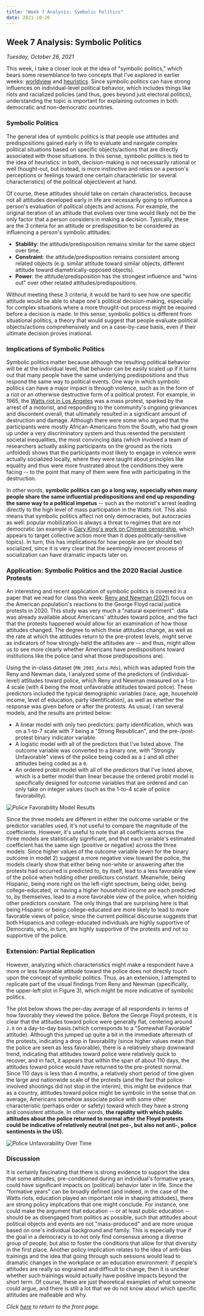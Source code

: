 ```yaml
---
title: "Week 7 Analysis: Symbolic Politics"
date: 2021-10-26
---
```

## Week 7 Analysis: Symbolic Politics
*Tuesday, October 26, 2021*

This week, I take a closer look at the idea of "symbolic politics," which bears some resemblance to two concepts that I've explored in earlier weeks: [worldview](https://yanxifang.github.io/Gov-1372/2021/10/12/Week-Five-Blog-Post.html) and [heuristics](https://yanxifang.github.io/Gov-1372/2021/09/14/Week-One-Blog-Post.html). Since symbolic politics can have strong influences on individual-level political behavior, which includes things like riots and racialized policies (and thus, goes beyond just electoral politics), understanding the topic is important for explaining outcomes in both democratic and non-democratic countries.

### Symbolic Politics
The general idea of symbolic politics is that people use attitudes and predispositions gained early in life to evaluate and navigate complex political situations based on specific objects/actions that are directly associated with those situations. In this sense, symbolic politics is tied to the idea of heuristics: in both, decision-making is not necessarily rational or well thought-out, but instead, is more instinctive and relies on a person's perceptions or feelings toward one certain characteristic (or several characteristics) of the political object/event at hand.

Of course, these attitudes should take on certain characteristics, because not all attitudes developed early in life are necessarily going to influence a person's evaluation of political objects and actions. For example, the original iteration of an attitude that evolves over time would likely not be the only factor that a person considers in making a decision. Typically, these are the 3 criteria for an attitude or predisposition to be considered as influencing a person's symbolic attitudes:

- **Stability**: the attitude/predisposition remains similar for the same object over time.
- **Constraint**: the attitude/predisposition remains consistent among related objects (e.g. similar attitude toward similar objects, different attitude toward diametrically-opposed objects).
- **Power**: the attitude/predisposition has the strongest influence and "wins out" over other related attitudes/predispositions.

Without meeting these 3 criteria, it would be hard to see how one specific attitude would be able to shape one's political decision-making, especially for complex situations where a more thought-out process might be required before a decision is made. In this sense, symbolic politics is different from situational politics, a theory that would suggest that people evaluate political objects/actions comprehensively and on a case-by-case basis, even if their ultimate decision proves irrational. 

### Implications of Symbolic Politics
Symbolic politics matter because although the resulting political behavior will be at the individual level, that behavior can be easily scaled up if it turns out that many people have the same underlying predispositions and thus respond the same way to political events. One way in which symbolic politics can have a major impact is through violence, such as in the form of a riot or an otherwise destructive form of a political protest. For example, in 1965, the [Watts riot in Los Angeles](http://crdl.usg.edu/events/watts_riots/?Welcome) was a mass protest, sparked by the arrest of a motorist, and responding to the community's ongoing grievances and discontent overall, that ultimately resulted in a significant amount of destruction and damage. Although there were some who argued that the participants were mostly African-Americans from the South, who had grown up under a very discriminatory system and thus resented the persistent societal inequalities, the most convincing data (which involved a team of researchers actually asking participants on the ground as the riots unfolded) shows that the participants most likely to engage in volence were actually socialized locally, where they were taught about principles like equality and thus were more frustrated about the conditions they were facing -- to the point that many of them were fine with participating in the destruction.

In other words, **symbolic politics can go a long way, especially when many people share the same influential predispositions and end up responding the same way to a political impetus** -- such as the motorist's arrest leading directly to the high level of mass participation in the Watts riot. This also means that symbolic politics affect not only democracies, but autocracies as well: popular mobilization is always a threat to regimes that are not democratic (an example is [Gary King's work on Chinese censorship](https://gking.harvard.edu/publications/how-censorship-china-allows-government-criticism-silences-collective-expression), which appears to target collective action more than it does politically-sensitive topics). In turn, this has implications for how people are (or should be) socialized, since it is very clear that the seemingly innocent process of socialization can have dramatic impacts later on.

### Application: Symbolic Politics and the 2020 Racial Justice Protests
An interesting and recent application of symbolic politics is covered in a paper that we read for class this week: [Reny and Newman (2021)](https://www.cambridge.org/core/journals/american-political-science-review/article/abs/opinionmobilizing-effect-of-social-protest-against-police-violence-evidence-from-the-2020-george-floyd-protests/C62FCC5556A43F0AE3CDA5EB6AFD3673) focus on the American population's reactions to the George Floyd racial justice protests in 2020. This study was very much a "natural experiment": data was already available about Americans' attitudes toward police, and the fact that the protests happened would allow for an examination of how those attitudes changed. The degree to which these attitudes change, as well as the rate at which the attitudes return to the pre-protest levels, might serve as indicators of how strongly-held the attitudes are -- and thus, might allow us to see more clearly whether Americans have predispositions toward institutions like the police (and what those predispositions are).

Using the in-class dataset (`RN_2001_data.Rds`), which was adapted from the Reny and Newman data, I analyzed some of the predictors of (individual-level) attitudes toward police, which Reny and Newman measured on a 1-to-4 scale (with 4 being the most unfavorable attitudes toward police). These predictors included the typical demographic variables (race, age, household income, level of education, party identification), as well as whether the response was given before or after the protests. As usual, I ran several models, and the results are printed below:

- A linear model with only two predictors: party identification, which was on a 1-to-7 scale with 7 being a "Strong Republican", and the pre-/post-protest binary indicator variable.
- A logistic model with all of the predictors that I've listed above. The outcome variable was converted to a binary one, with "Strongly Unfavorable" views of the police being coded as a `1` and all other attitudes being coded as a `0`.
- An ordered probit model with all of the predictors that I've listed above, which is a better model than linear because the ordered probit model is specifically designed for outcome variables that are ordered and can only take on integer values (such as the 1-to-4 scale of police favorability).

![Police Favorability Model Results](https://yanxifang.github.io/Gov-1372/images/police_favorability_models.PNG)

Since the three models are different in either the outcome variable or the predictor variables used, it's not useful to compare the magnitude of the coefficients. However, it's useful to note that all coefficients across the three models are statistically significant, and that each variable's estimated coefficient has the same sign (positive or negative) across the three models. Since higher values of the outcome variable (even for the binary outcome in model 2) suggest a more negative view toward the police, the models clearly show that either being non-white or answering after the protests had occurred is predicted to, by itself, lead to a less favorable view of the police when holding other predictors constant. Meanwhile, being Hispanic, being more right on the left-right spectrum, being older, being college-educated, or having a higher household income are each predicted to, by themselves, lead to a more favorable view of the police, when holding other predictors constant. The only things that are surprising here is that being Hispanic or being college-educated are more likely to lead to more favorable views of police, since the current political discourse suggests that both Hispanics and college-educated individuals are highly supportive of Democrats, who, in turn, are highly supportive of the protests and not so supportive of the police.

### Extension: Partial Replication
However, analyzing which characteristics might make a respondent have a more or less favorable attitude toward the police does not directly touch upon the concept of symbolic politics. Thus, as an extension, I attempted to replicate part of the visual findings from Reny and Newman (specifically, the upper-left plot in Figure 3), which might be more indicative of symbolic politics.

The plot below shows the per-day average of all respondents in terms of how favorably they viewed the police. Before the George Floyd protests, it is clear that the attitudes toward police were generally flat, centering around `2.0` on a day-to-day basis (which corresponds to a "Somewhat Favorable" attitude). Although this jumped up quite a bit in the immediate aftermath of the protests, indicating a drop in favorability (since higher values mean that the police are seen as less favorable), there is a relatively sharp downward trend, indicating that attitudes toward police were relatively quick to recover, and in fact, it appears that within the span of about 110 days, the attitudes toward police would have returned to the pre-protest normal. Since 110 days is less than 4 months, a relatively short period of time given the large and nationwide scale of the protests (and the fact that police-involved shootings did not stop in the interim), this might be evidence that as a country, attitudes toward police might be symbolic in the sense that on average, Americans somehow associate police with some other characteristic (perhaps order or safety) toward which they have a strong and consistent attitude. In other words, **the rapidity with which public attitudes about the police returned to normal after the Floyd protests could be indicative of relatively neutral (not pro-, but also not anti-, police sentiments in the US).**

![Police Unfavorability Over Time](https://yanxifang.github.io/Gov-1372/images/police_unfavorability_time.png)

### Discussion
It is certainly fascinating that there is strong evidence to support the idea that some attitudes, pre-conditioned during an individual's formative years, could have significant impacts on (political) behavior later in life. Since the "formative years" can be broadly defined (and indeed, in the case of the Watts riots, education played an important role in shaping attidudes), there are strong policy implications that one might conclude. For instance, one could make the argument that education -- or at least public education -- should be as disengaged from politics as possible, such that attitudes about political objects and events are not "mass-produced" and are more unique based on one's individual background and family. This is especially true if the goal in a democracy is to not only find consensus among a diverse group of people, but also to foster the conditions that allow for that diversity in the first place. Another policy implication relates to the idea of anti-bias trainings and the idea that going through such sessions would lead to dramatic changes in the workplace or an education environment: if people's attitudes are really so engrained and difficult to change, then it is unclear whether such trainings would actually have positive impacts beyond the short term. Of course, these are just theoretical examples of what someone could argue, and there is still a lot that we do not know about which specific attitudes are malleable and why.

*Click [here](https://yanxifang.github.io/Gov-1372/) to return to the front page.*
